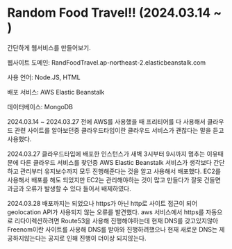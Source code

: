 # Random Food Travel!! (2024.03.14 ~ )
간단하게 웹서비스를 만들어보기.

웹사이트 도메인: RandFoodTravel.ap-northeast-2.elasticbeanstalk.com 

사용 언어: Node.JS, HTML

배포 서비스: AWS Elastic Beanstalk

데이터베이스: MongoDB

2024.03.14 ~ 2024.03.27
전에 AWS를 사용했을 때 프리티어를 다 사용해서 클라우드 관련 사이트를 알아보던중 클라우드타입이란 클라우드 서비스가 괜찮다는 말을 듣고 사용했다.

2024.03.27
클라우드타입에 배포한 인스턴스가 새벽 3시부터 9시까지 멈추는 이유때문에 다른 클라우드 서비스를 찾던중 AWS Elastic Beanstalk 서비스가 생각보다 간단하고 관리부터 유지보수까지 모두 진행해준다는 것을 알고 사용해서 배포했다. EC2를 사용해서 배포를 해도 되었지만 EC2는 관리해야하는 것이 많고 만들다가 잘못 건들면 과금과 오류가 발생할 수 있다 들어서 배제하였다.

2024.03.28
배포까지는 되었으나 https가 아닌 http로 사이트 접근이 되어 geolocation API가 사용되지 않는 오류를 발견했다. aws 서비스에서 https를 자동으로 리다이렉션하려면 Route53을 사용해 진행해야하는데 현재 DNS를 갖고있지않아 Freenom이란 사이트를 사용해 DNS를 받아와 진행하려했으나 현재 새로운 DNS는 제공하지않는다는 공지로 인해 진행이 더이상 되지않는다.

